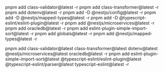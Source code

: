 pnpm add class-validator@latest -r
pnpm add class-transformer@latest -r
pnpm add dotenv@latest -r
pnpm add -D @nestjs/config@latest -r
pnpm add -D @nestjs/mapped-types@latest -r
pnpm add -D @typescript-eslint/eslint-plugin@latest -r
pnpm add @nestjs/microservices@latest -r
pnpm add oracledb@latest -r
pnpm add eslint-plugin-simple-import-sort@latest -r
pnpm add globals@latest -r
pnpm add @nestjs/mapped-types@latest -r

pnpm add class-validator@latest class-transformer@latest dotenv@latest @nestjs/microservices@latest oracledb@latest -r
pnpm add eslint-plugin-simple-import-sort@latest @typescript-eslint/eslint-plugin@latest @typescript-eslint/parser@latest typescript-eslint@latest -r